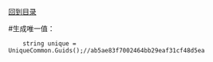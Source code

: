 <a href="https://github.com/zhenlei520/System.Extension.Core.Doc/blob/1.0/README.md">回到目录</a>

#生成唯一值：

        string unique = UniqueCommon.Guids();//ab5ae83f7002464bb29eaf31cf48d5ea
